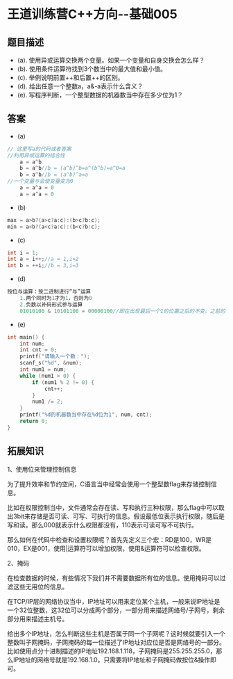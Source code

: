 # 王道训练营C++方向--基础005

## 题目描述

- (a). 使用异或运算交换两个变量。如果一个变量和自身交换会怎么样？
- (b). 使用条件运算符找到3个数当中的最大值和最小值。
- (c). 举例说明前置++和后置++的区别。
- (d). 给出任意一个整数a，a&-a表示什么含义？
- (e). 写程序判断，一个整型数据的机器数当中存在多少位为1？

## 答案

- (a)

```c
// 这里写a的代码或者答案
//利用异或运算的结合性
    a = a^b
    b = a^b//b = (a^b)^b=a^(b^b)=a^0=a
    b = a^b//b = (a^b)^a=a
//一个变量与会使变量变为0
    a = a^a = 0
    a = a^a = 0
```

- (b)

```c
max = a>b?(a>c?a:c):(b>c?b:c);
min = a<b?(a<c?a:c):(b<c?b:c);
```

- (c)

```c
int i = 1;
int a = i++;//a = 1,i=2
int b = ++i;//b = 3,i=3
```

- (d)

```c
按位与运算：按二进制进行“与”运算
    1.两个同时为1才为1，否则为0
    2.负数以补码形式参与运算
    01010100 & 10101100 = 00000100//即在出现最后一个1的位置之后的不变，之前的全变为0
```



- (e)

```c
int main() {
	int num;
	int cnt = 0;
	printf("请输入一个数：");
	scanf_s("%d", &num);
	int num1 = num;
	while (num1 > 0) {
		if (num1 % 2 != 0) {
			cnt++;
		}
		num1 /= 2;
	}
	printf("%d的机器数当中存在%d位为1", num, cnt);
	return 0;
}
```



## 拓展知识

1、使用位来管理控制信息

为了提升效率和节约空间，C语言当中经常会使用一个整型数flag来存储控制信息。

比如在权限控制当中，文件通常会存在读、写和执行三种权限，那么flag中可以取出3bit来存储是否可读、可写、可执行的信息。假设最低位表示执行权限，随后是写和读。那么000就表示什么权限都没有，110表示可读可写不可执行。

那么如何在代码中检查和设置权限呢？首先先定义三个宏：RD是100，WR是010，EX是001，使用|运算符可以增加权限，使用&运算符可以检查权限。

2、掩码

在检查数据的时候，有些情况下我们并不需要数据所有位的信息。使用掩码可以过滤这些无用位的信息。

在TCP/IP层的网络协议当中，IP地址可以用来定位某个主机，一般来说IP地址是一个32位整数，这32位可以分成两个部分，一部分用来描述网络号/子网号，剩余部分用来描述主机号。

给出多个IP地址，怎么判断这些主机是否属于同一个子网呢？这时候就要引入一个整数叫子网掩码，子网掩码的每一位描述了IP地址对应位是否是网络号的一部分。比如使用点分十进制描述的IP地址192.168.1.118，子网掩码是255.255.255.0，那么IP地址的网络号就是192.168.1.0。只需要将IP地址和子网掩码做按位&操作即可。